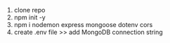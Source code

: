 1. clone repo
2. npm init -y
3. npm i nodemon express mongoose dotenv cors
4. create .env file >> add MongoDB connection string
